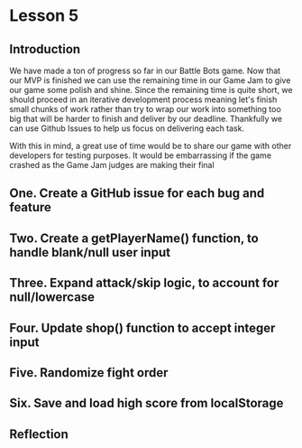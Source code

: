 # Lesson 5
## Introduction
We have made a ton of progress so far in our Battle Bots game. Now that our MVP is finished we can use the remaining time in our Game Jam to give our game some polish and shine. Since the remaining time is quite short, we should proceed in an iterative development process meaning let's finish small chunks of work rather than try to wrap our work into something too big that will be harder to finish and deliver by our deadline. Thankfully we can use Github Issues to help us focus on delivering each task.

With this in mind, a great use of time would be to share our game with other developers for testing purposes. It would be embarrassing if the game crashed as the Game Jam judges are making their final 

## One. Create a GitHub issue for each bug and feature

## Two. Create a getPlayerName() function, to handle blank/null user input

## Three. Expand attack/skip logic, to account for null/lowercase

## Four. Update shop() function to accept integer input

## Five. Randomize fight order

## Six. Save and load high score from localStorage

## Reflection
